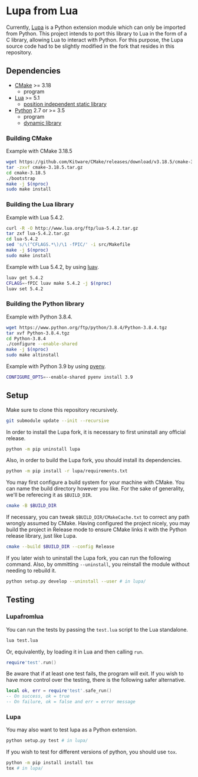 # Lupa from Lua

Currently, [Lupa] is a Python extension module which can only be imported from Python. This project intends to port this library to Lua in the form of a C library, allowing Lua to interact with Python.
For this purpose, the Lupa source code had to be slightly modified in the fork that resides in this repository.

## Dependencies

* [CMake] >= 3.18
  * program
* [Lua] >= 5.1
  * [position independent static library](#building-the-lua-library)
* [Python] 2.7 or >= 3.5
  * program
  * [dynamic library](#building-the-python-library)

### Building CMake

Example with CMake 3.18.5

```sh
wget https://github.com/Kitware/CMake/releases/download/v3.18.5/cmake-3.18.5.tar.gz
tar -zxvf cmake-3.18.5.tar.gz
cd cmake-3.18.5
./bootstrap
make -j $(nproc)
sudo make install
```

### Building the Lua library

Example with Lua 5.4.2.

```sh
curl -R -O http://www.lua.org/ftp/lua-5.4.2.tar.gz
tar zxf lua-5.4.2.tar.gz
cd lua-5.4.2
sed 's/\(^CFLAGS.*\)/\1 -fPIC/' -i src/Makefile
make -j $(nproc)
sudo make install
```

Example with Lua 5.4.2, by using [luav].

```sh
luav get 5.4.2
CFLAGS=-fPIC luav make 5.4.2 -j $(nproc)
luav set 5.4.2
```

### Building the Python library

Example with Python 3.8.4.

```sh
wget https://www.python.org/ftp/python/3.8.4/Python-3.8.4.tgz
tar xvf Python-3.8.4.tgz
cd Python-3.8.4
./configure --enable-shared
make -j $(nproc)
sudo make altinstall
```

Example with Python 3.9 by using [pyenv].

```sh
CONFIGURE_OPTS=--enable-shared pyenv install 3.9
```

## Setup

Make sure to clone this repository recursively.

```sh
git submodule update --init --recursive
```

In order to install the Lupa fork, it is necessary to first uninstall any official release.

```sh
python -m pip uninstall lupa
```

Also, in order to build the Lupa fork, you should install its dependencies.

```sh
python -m pip install -r lupa/requirements.txt
```

You may first configure a build system for your machine with CMake. You can name the build directory however you like. For the sake of generality, we'll be referecing it as `$BUILD_DIR`.

```sh
cmake -B $BUILD_DIR
```

If necessary, you can tweak `$BUILD_DIR/CMakeCache.txt` to correct any path wrongly assumed by CMake.
Having configured the project nicely, you may build the project in Release mode to ensure CMake links it with the Python release library, just like Lupa.

```sh
cmake --build $BUILD_DIR --config Release
```

If you later wish to uninstall the Lupa fork, you can run the following command.
Also, by ommitting `--uninstall`, you reinstall the module without needing to rebuild it.

```sh
python setup.py develop --uninstall --user # in lupa/
```

## Testing

### Lupafromlua

You can run the tests by passing the `test.lua` script to the Lua standalone.

```sh
lua test.lua
```

Or, equivalently, by loading it in Lua and then calling `run`.

```lua
require'test'.run()
```

Be aware that if at least one test fails, the program will exit. If you wish to have more control over the testing, there is the following safer alternative.

```lua
local ok, err = require'test'.safe_run()
-- On success, ok = true
-- On failure, ok = false and err = error message
```

### Lupa

You may also want to test lupa as a Python extension.

```sh
python setup.py test # in lupa/
```

If you wish to test for different versions of python, you should use `tox`.

```sh
python -m pip install install tox
tox # in lupa/
```

[Lupa]: https://github.com/scoder/lupa
[CMake]: https://cmake.org/
[Lua]: https://www.lua.org/
[Python]: https://www.python.org/
[pyenv]: https://github.com/pyenv/pyenv
[luav]: https://github.com/guidanoli/luav

